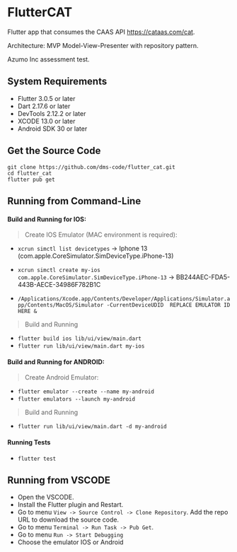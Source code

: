 # FlutterCAT

Flutter app that consumes the CAAS API https://cataas.com/cat.

Architecture: MVP Model-View-Presenter with repository pattern.

Azumo Inc assessment test.

## System Requirements

- Flutter 3.0.5 or later
- Dart 2.17.6 or later
- DevTools 2.12.2 or later
- XCODE 13.0 or later
- Android SDK 30 or later

## Get the Source Code
```
git clone https://github.com/dms-code/flutter_cat.git
cd flutter_cat
flutter pub get
```

## Running from Command-Line

#### Build and Running for IOS:

>Create IOS Emulator (MAC environment is required):

- `xcrun simctl list devicetypes` -> Iphone 13 (com.apple.CoreSimulator.SimDeviceType.iPhone-13)

- `xcrun simctl create my-ios com.apple.CoreSimulator.SimDeviceType.iPhone-13` -> BB244AEC-FDA5-443B-AECE-34986F782B1C

- `/Applications/Xcode.app/Contents/Developer/Applications/Simulator.app/Contents/MacOS/Simulator -CurrentDeviceUDID  REPLACE EMULATOR ID HERE &`

>Build and Running

- `flutter build ios lib/ui/view/main.dart`
- `flutter run lib/ui/view/main.dart my-ios`

#### Build and Running for ANDROID:

>Create Android Emulator:

- `flutter emulator --create --name my-android`
- `flutter emulators --launch my-android`

>Build and Running

- `flutter run lib/ui/view/main.dart -d my-android`

#### Running Tests

- `flutter test`

## Running from VSCODE

- Open the VSCODE.
- Install the Flutter plugin and Restart.
- Go to menu `View -> Source Control -> Clone Repository`. Add the repo URL to download the source code.
- Go to menu `Terminal -> Run Task -> Pub Get`.
- Go to menu `Run -> Start Debugging`
- Choose the emulator IOS or Android






